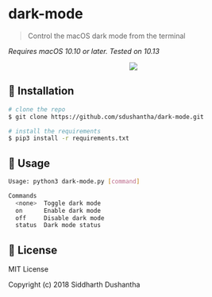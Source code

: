 # dark-mode

> Control the macOS dark mode from the terminal

*Requires macOS 10.10 or later. Tested on 10.13*

<p align="center">
<img src=https://raw.githubusercontent.com/sdushantha/dark-mode/master/preview.gif>
</a>
</p>

## :floppy_disk: Installation

```bash
# clone the repo
$ git clone https://github.com/sdushantha/dark-mode.git

# install the requirements
$ pip3 install -r requirements.txt
```

## :hammer: Usage
```bash
Usage: python3 dark-mode.py [command]

Commands
  <none>  Toggle dark mode
  on      Enable dark mode
  off     Disable dark mode
  status  Dark mode status
```

## :scroll: License
MIT License

Copyright (c) 2018 Siddharth Dushantha
